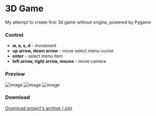 # 3D Game
 My attempt to create first 3d game without engine, powered by Pygame

### Control
- **w, a, s, d** - movement
- **up arrow, down arrow** - move select menu cursor
- **enter** - select menu item
- **left arrow, right arrow, mouse** - move camera

### Preview
![image](https://user-images.githubusercontent.com/83653555/158370293-5d2cf3b8-8c31-4d3d-9c22-03eb0913432a.png)
![image](https://user-images.githubusercontent.com/83653555/158370309-36945951-240c-40df-b640-0bd38313bad3.png)
![image](https://user-images.githubusercontent.com/83653555/158370315-1403221f-44a2-49f9-83d6-b04decc28e64.png)

### Download
[Download project's archive (.zip)](https://github.com/TeaCondemns/py-first3dgame/archive/refs/heads/main.zip)
